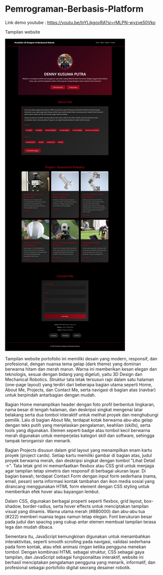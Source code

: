 # Pemrograman-Berbasis-Platform
Link demo youtube :
https://youtu.be/lnYLjkgovRA?si=rMLPN-wyzve50Vko

Tampilan website

![alt text](https://github.com/Dennykp2611/Pemrograman-Berbasis-Platform/blob/main/Tampilan%20Web_027Denny%20Kusuma%20Putra_TIA.png)

Tampilan website portofolio ini memiliki desain yang modern, responsif, dan profesional, dengan nuansa tema gelap (dark theme) yang dominan berwarna hitam dan merah marun. Warna ini memberikan kesan elegan dan teknologis, sesuai dengan bidang yang digeluti, yaitu 3D Design dan Mechanical Robotics. Struktur tata letak tersusun rapi dalam satu halaman (one-page layout) yang terdiri dari beberapa bagian utama seperti Home, About Me, Projects, dan Contact Me, serta navigasi di bagian atas (navbar) untuk berpindah antarbagian dengan mudah.

Bagian Home menampilkan header dengan foto profil berbentuk lingkaran, nama besar di tengah halaman, dan deskripsi singkat mengenai latar belakang serta dua tombol interaktif untuk melihat proyek dan menghubungi pemilik. Lalu di bagian About Me, terdapat kotak berwarna abu-abu gelap dengan teks putih yang menjelaskan pengalaman, keahlian (skills), serta tools yang digunakan. Elemen seperti badge atau tombol kecil berwarna merah digunakan untuk memperjelas kategori skill dan software, sehingga tampak terorganisir dan menarik.

Bagian Projects disusun dalam grid layout yang menampilkan enam kartu proyek (project cards). Setiap kartu memiliki gambar di bagian atas, judul proyek berwarna merah, dan deskripsi singkat dengan tombol "Lihat Detail →". Tata letak grid ini memanfaatkan flexbox atau CSS grid untuk menjaga agar tampilan tetap simetris dan responsif di berbagai ukuran layar. Di bagian bawah, terdapat Contact Form dengan input form sederhana (nama, email, pesan) serta informasi kontak tambahan dan ikon media sosial yang dirancang menggunakan HTML form element dengan CSS styling untuk memberikan efek hover atau bayangan lembut.

Dalam CSS, digunakan berbagai properti seperti flexbox, grid layout, box-shadow, border-radius, serta hover effects untuk menciptakan tampilan visual yang dinamis. Warna utama merah (#8B0000) dan abu-abu tua (#222) memberi nuansa tegas namun tetap elegan. Font berukuran besar pada judul dan spacing yang cukup antar elemen membuat tampilan terasa lega dan mudah dibaca.

Sementara itu, JavaScript kemungkinan digunakan untuk menambahkan interaktivitas, seperti smooth scrolling pada navigasi, validasi sederhana pada form kontak, atau efek animasi ringan ketika pengguna menekan tombol. Dengan kombinasi HTML sebagai struktur, CSS sebagai gaya tampilan, dan JavaScript sebagai fungsionalitas interaktif, website ini berhasil menciptakan pengalaman pengguna yang menarik, informatif, dan profesional sebagai portofolio digital seorang desainer robotik.
